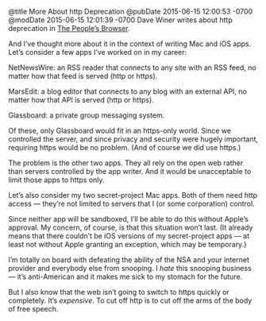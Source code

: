 @title More About http Deprecation
@pubDate 2015-06-15 12:00:53 -0700
@modDate 2015-06-15 12:01:39 -0700
Dave Winer writes about http deprecation in <a href="http://scripting.com/2015/06/15/thePeoplesBrowser.html">The People’s Browser</a>.

And I’ve thought more about it in the context of writing Mac and iOS apps. Let’s consider a few apps I’ve worked on in my career:

NetNewsWire: an RSS reader that connects to any site with an RSS feed, no matter how that feed is served (http or https).

MarsEdit: a blog editor that connects to any blog with an external API, no matter how that API is served (http or https).

Glassboard: a private group messaging system.

Of these, only Glassboard would fit in an https-only world. Since we controlled the server, and since privacy and security were hugely important, requiring https would be no problem. (And of course we did use https.)

The problem is the other two apps. They all rely on the open web rather than servers controlled by the app writer. And it would be unacceptable to limit those apps to https only.

Let’s also consider my two secret-project Mac apps. Both of them need http access — they’re not limited to servers that I (or some corporation) control.

Since neither app will be sandboxed, I’ll be able to do this without Apple’s approval. My concern, of course, is that this situation won’t last. (It already means that there couldn’t be iOS versions of my secret-project apps — at least not without Apple granting an exception, which may be temporary.)

I’m totally on board with defeating the ability of the NSA and your internet provider and everybody else from snooping. I *hate* this snooping business — it’s anti-American and it makes me sick to my stomach for the future.

But I also know that the web isn’t going to switch to https quickly or completely. It’s *expensive*. To cut off http is to cut off the arms of the body of free speech.
